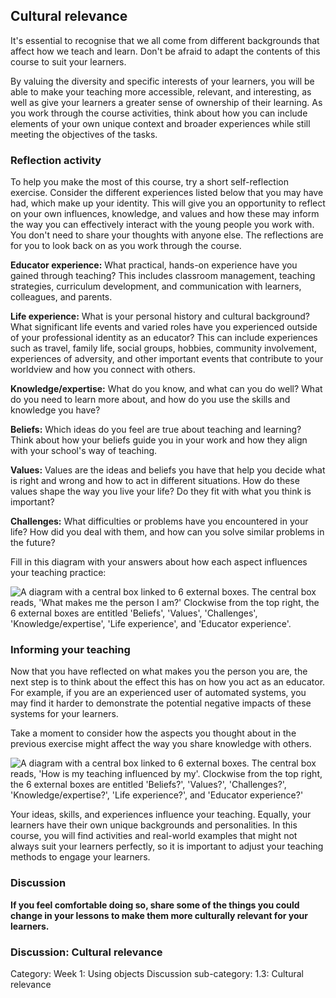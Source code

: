 ## Cultural relevance
It's essential to recognise that we all come from different backgrounds that affect how we teach and learn. Don't be afraid to adapt the contents of this course to suit your learners.

By valuing the diversity and specific interests of your learners, you will be able to make your teaching more accessible, relevant, and interesting, as well as give your learners a greater sense of ownership of their learning. As you work through the course activities, think about how you can include elements of your own unique context and broader experiences while still meeting the objectives of the tasks.

### Reflection activity
To help you make the most of this course, try a short self-reflection exercise. Consider the different experiences listed below that you may have had, which make up your identity. This will give you an opportunity to reflect on your own influences, knowledge, and values and how these may inform the way you can effectively interact with the young people you work with. You don't need to share your thoughts with anyone else. The reflections are for you to look back on as you work through the course.

**Educator experience:** What practical, hands-on experience have you gained through teaching? This includes classroom management, teaching strategies, curriculum development, and communication with learners, colleagues, and parents.

**Life experience:** What is your personal history and cultural background? What significant life events and varied roles have you experienced outside of your professional identity as an educator? This can include experiences such as travel, family life, social groups, hobbies, community involvement, experiences of adversity, and other important events that contribute to your worldview and how you connect with others.

**Knowledge/expertise:** What do you know, and what can you do well? What do you need to learn more about, and how do you use the skills and knowledge you have?

**Beliefs:** Which ideas do you feel are true about teaching and learning? Think about how your beliefs guide you in your work and how they align with your school's way of teaching.

**Values:** Values are the ideas and beliefs you have that help you decide what is right and wrong and how to act in different situations. How do these values shape the way you live your life? Do they fit with what you think is important?

**Challenges:** What difficulties or problems have you encountered in your life? How did you deal with them, and how can you solve similar problems in the future?

Fill in this diagram with your answers about how each aspect influences your teaching practice:

![A diagram with a central box linked to 6 external boxes. The central box reads, 'What makes me the person I am?' Clockwise from the top right, the 6 external boxes are entitled 'Beliefs', 'Values', 'Challenges', 'Knowledge/expertise', 'Life experience', and 'Educator experience'.](https://rpf-futurelearn.s3.eu-west-1.amazonaws.com/all+courses+/Course_1_3_Cultural+Relevance_me.png)

### Informing your teaching
Now that you have reflected on what makes you the person you are, the next step is to think about the effect this has on how you act as an educator. For example, if you are an experienced user of automated systems, you may find it harder to demonstrate the potential negative impacts of these systems for your learners.

Take a moment to consider how the aspects you thought about in the previous exercise might affect the way you share knowledge with others.

![A diagram with a central box linked to 6 external boxes. The central box reads, 'How is my teaching influenced by my'. Clockwise from the top right, the 6 external boxes are entitled 'Beliefs?', 'Values?', 'Challenges?', 'Knowledge/expertise?', 'Life experience?', and 'Educator experience?'](https://rpf-futurelearn.s3.eu-west-1.amazonaws.com/all+courses+/Course_1_3_Cultural+Relevance_teaching.png)

Your ideas, skills, and experiences influence your teaching. Equally, your learners have their own unique backgrounds and personalities. In this course, you will find activities and real-world examples that might not always suit your learners perfectly, so it is important to adjust your teaching methods to engage your learners.

### Discussion
**If you feel comfortable doing so, share some of the things you could change in your lessons to make them more culturally relevant for your learners.**

### Discussion: Cultural relevance
Category: Week 1: Using objects
Discussion sub-category: 1.3: Cultural relevance
